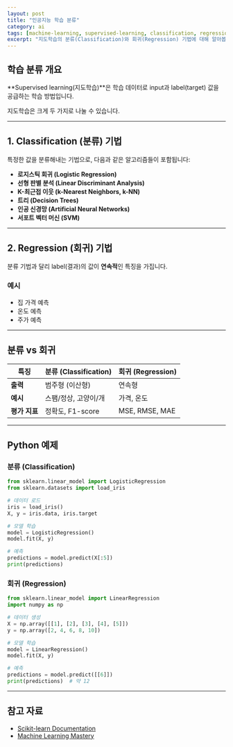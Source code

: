 ```yaml
---
layout: post
title: "인공지능 학습 분류"
category: ai
tags: [machine-learning, supervised-learning, classification, regression, algorithms]
excerpt: "지도학습의 분류(Classification)와 회귀(Regression) 기법에 대해 알아봅니다."
---
```


## 학습 분류 개요

**Supervised learning(지도학습)**은 학습 데이터로 input과 label(target) 값을 공급하는 학습 방법입니다.

지도학습은 크게 두 가지로 나눌 수 있습니다.

---

## 1. Classification (분류) 기법

특정한 값을 분류해내는 기법으로, 다음과 같은 알고리즘들이 포함됩니다:

- **로지스틱 회귀 (Logistic Regression)**
- **선형 판별 분석 (Linear Discriminant Analysis)**
- **K-최근접 이웃 (k-Nearest Neighbors, k-NN)**
- **트리 (Decision Trees)**
- **인공 신경망 (Artificial Neural Networks)**
- **서포트 벡터 머신 (SVM)**

---

## 2. Regression (회귀) 기법

분류 기법과 달리 label(결과)의 값이 **연속적**인 특징을 가집니다.

### 예시

- 집 가격 예측
- 온도 예측
- 주가 예측

---

## 분류 vs 회귀

| 특징 | 분류 (Classification) | 회귀 (Regression) |
|------|----------------------|-------------------|
| **출력** | 범주형 (이산형) | 연속형 |
| **예시** | 스팸/정상, 고양이/개 | 가격, 온도 |
| **평가 지표** | 정확도, F1-score | MSE, RMSE, MAE |

---

## Python 예제

### 분류 (Classification)

```python
from sklearn.linear_model import LogisticRegression
from sklearn.datasets import load_iris

# 데이터 로드
iris = load_iris()
X, y = iris.data, iris.target

# 모델 학습
model = LogisticRegression()
model.fit(X, y)

# 예측
predictions = model.predict(X[:5])
print(predictions)
```

### 회귀 (Regression)

```python
from sklearn.linear_model import LinearRegression
import numpy as np

# 데이터 생성
X = np.array([[1], [2], [3], [4], [5]])
y = np.array([2, 4, 6, 8, 10])

# 모델 학습
model = LinearRegression()
model.fit(X, y)

# 예측
predictions = model.predict([[6]])
print(predictions)  # 약 12
```

---

## 참고 자료

- [Scikit-learn Documentation](https://scikit-learn.org/stable/)
- [Machine Learning Mastery](https://machinelearningmastery.com/)
